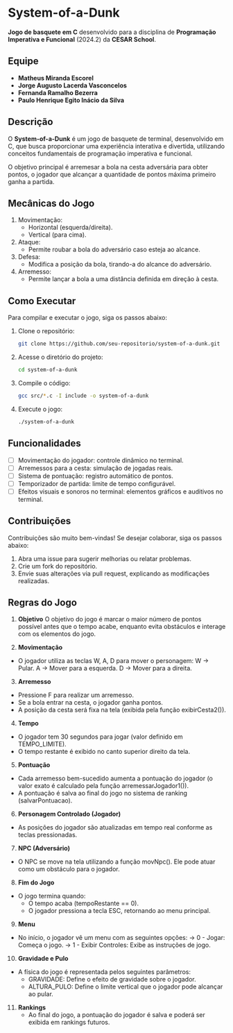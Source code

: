 # System-of-a-Dunk
**Jogo de basquete em C** desenvolvido para a disciplina de **Programação Imperativa e Funcional** (2024.2) da **CESAR School**.

## Equipe
- **Matheus Miranda Escorel**
- **Jorge Augusto Lacerda Vasconcelos**
- **Fernanda Ramalho Bezerra**
- **Paulo Henrique Egito Inácio da Silva**

## Descrição
O **System-of-a-Dunk** é um jogo de basquete de terminal, desenvolvido em C, que busca proporcionar uma experiência interativa e divertida, utilizando conceitos fundamentais de programação imperativa e funcional.

O objetivo principal é arremesar a bola na cesta adversária para obter pontos, o jogador que alcançar a quantidade de pontos máxima primeiro ganha a partida.

## Mecânicas do Jogo

1. Movimentação:
    - Horizontal (esquerda/direita).
    - Vertical (para cima).
2. Ataque:
    - Permite roubar a bola do adversário caso esteja ao alcance.
3. Defesa:
    - Modifica a posição da bola, tirando-a do alcance do adversário.
4. Arremesso:
    - Permite lançar a bola a uma distância definida em direção à cesta.

## Como Executar
Para compilar e executar o jogo, siga os passos abaixo:

1. Clone o repositório:
    ```bash
    git clone https://github.com/seu-repositorio/system-of-a-dunk.git
    ```

2. Acesse o diretório do projeto:
    ```bash
    cd system-of-a-dunk
    ```

3. Compile o código:
    ```bash
    gcc src/*.c -I include -o system-of-a-dunk
    ```

4. Execute o jogo:
    ```bash
    ./system-of-a-dunk
    ```

## Funcionalidades
- [ ] Movimentação do jogador: controle dinâmico no terminal.
- [ ] Arremessos para a cesta: simulação de jogadas reais.
- [ ] Sistema de pontuação: registro automático de pontos.
- [ ] Temporizador de partida: limite de tempo configurável.
- [ ] Efeitos visuais e sonoros no terminal: elementos gráficos e auditivos no terminal.

## Contribuições
Contribuições são muito bem-vindas! Se desejar colaborar, siga os passos abaixo:

1. Abra uma issue para sugerir melhorias ou relatar problemas.
2. Crie um fork do repositório.
3. Envie suas alterações via pull request, explicando as modificações realizadas.

## Regras do Jogo

1. **Objetivo**
O objetivo do jogo é marcar o maior número de pontos possível antes que o tempo acabe, enquanto evita obstáculos e interage com os elementos do jogo.

2. **Movimentação**
- O jogador utiliza as teclas W, A, D para mover o personagem:
W → Pular.
A → Mover para a esquerda.
D → Mover para a direita.

3. **Arremesso**
- Pressione F para realizar um arremesso.
- Se a bola entrar na cesta, o jogador ganha pontos.
- A posição da cesta será fixa na tela (exibida pela função exibirCesta2()).

4. **Tempo**
- O jogador tem 30 segundos para jogar (valor definido em TEMPO_LIMITE).
- O tempo restante é exibido no canto superior direito da tela.

5. **Pontuação**
- Cada arremesso bem-sucedido aumenta a pontuação do jogador (o valor exato é calculado pela função arremessarJogador1()).
- A pontuação é salva ao final do jogo no sistema de ranking (salvarPontuacao).

6. **Personagem Controlado (Jogador)**
- As posições do jogador são atualizadas em tempo real conforme as teclas pressionadas.

7. **NPC (Adversário)**
- O NPC se move na tela utilizando a função movNpc(). Ele pode atuar como um obstáculo para o jogador.

8. **Fim do Jogo**
- O jogo termina quando:
    - O tempo acaba (tempoRestante == 0).
    - O jogador pressiona a tecla ESC, retornando ao menu principal.

9. **Menu**
- No início, o jogador vê um menu com as seguintes opções:
    -> 0 - Jogar: Começa o jogo.
    -> 1 - Exibir Controles: Exibe as instruções de jogo.

10. **Gravidade e Pulo**
- A física do jogo é representada pelos seguintes parâmetros:
    - GRAVIDADE: Define o efeito de gravidade sobre o jogador.
    - ALTURA_PULO: Define o limite vertical que o jogador pode alcançar ao pular.

11. **Rankings**
    - Ao final do jogo, a pontuação do jogador é salva e poderá ser exibida em rankings futuros.



